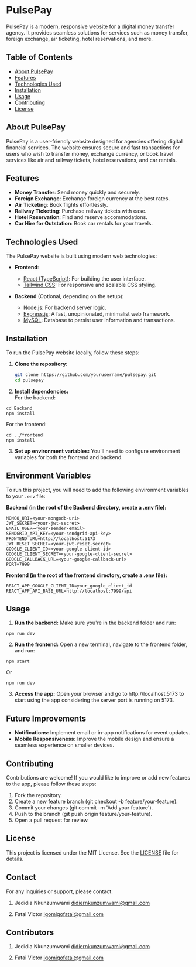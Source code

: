 # PulsePay

PulsePay is a modern, responsive website for a digital money transfer agency. It provides seamless solutions for services such as money transfer, foreign exchange, air ticketing, hotel reservations, and more.

## Table of Contents

- [About PulsePay](#about-pulsepay)
- [Features](#features)
- [Technologies Used](#technologies-used)
- [Installation](#installation)
- [Usage](#usage)
- [Contributing](#contributing)
- [License](#license)

## About PulsePay

PulsePay is a user-friendly website designed for agencies offering digital financial services. The website ensures secure and fast transactions for users who wish to transfer money, exchange currency, or book travel services like air and railway tickets, hotel reservations, and car rentals.

## Features

- **Money Transfer**: Send money quickly and securely.
- **Foreign Exchange**: Exchange foreign currency at the best rates.
- **Air Ticketing**: Book flights effortlessly.
- **Railway Ticketing**: Purchase railway tickets with ease.
- **Hotel Reservation**: Find and reserve accommodations.
- **Car Hire for Outstation**: Book car rentals for your travels.

## Technologies Used

The PulsePay website is built using modern web technologies:

- **Frontend**:
  - [React (TypeScript)](https://reactjs.org/): For building the user interface.
  - [Tailwind CSS](https://tailwindcss.com/): For responsive and scalable CSS styling.

- **Backend** (Optional, depending on the setup):
  - [Node.js](https://nodejs.org/): For backend server logic.
  - [Express.js](https://expressjs.com/): A fast, unopinionated, minimalist web framework.
  - [MySQL](https://www.mysql.com/): Database to persist user information and transactions.

## Installation

To run the PulsePay website locally, follow these steps:

1. **Clone the repository**:

   ```bash
   git clone https://github.com/yourusername/pulsepay.git
   cd pulsepay


2. **Install dependencies:**  
For the backend:  

```
cd Backend
npm install
```  

For the frontend:

```
cd ../frontend
npm install
```  

3. **Set up environment variables:** You'll need to configure environment variables for both the frontend and backend.

## Environment Variables

To run this project, you will need to add the following environment variables to your `.env` file:

**Backend (in the root of the Backend directory, create a .env file):**

```
MONGO_URI=<your-mongodb-uri>
JWT_SECRET=<your-jwt-secret>
EMAIL_USER=<your-sender-email>
SENDGRID_API_KEY=<your-sendgrid-api-key>
FRONTEND_URL=http://localhost:5173
JWT_RESET_SECRET=<your-jwt-reset-secret>
GOOGLE_CLIENT_ID=<your-google-client-id>
GOOGLE_CLIENT_SECRET=<your-google-client-secret>
GOOGLE_CALLBACK_URL=<your-google-callback-url>
PORT=7999
```  

**Frontend (in the root of the frontend directory, create a .env file):**

```
REACT_APP_GOOGLE_CLIENT_ID=your_google_client_id
REACT_APP_API_BASE_URL=http://localhost:7999/api
```

## Usage

1. **Run the backend:** Make sure you're in the backend folder and run:

```
npm run dev  
```

2. **Run the frontend:** Open a new terminal, navigate to the frontend folder, and run:

```
npm start
```
Or  
```
npm run dev  
```  

3. **Access the app:** Open your browser and go to http://localhost:5173 to start using the app considering the server port is running on 5173.

## Future Improvements
- **Notifications:** Implement email or in-app notifications for event updates.
- **Mobile Responsiveness:** Improve the mobile design and ensure a seamless experience on smaller devices.

## Contributing
Contributions are welcome! If you would like to improve or add new features to the app, please follow these steps:

1. Fork the repository.
2. Create a new feature branch (git checkout -b feature/your-feature).
3. Commit your changes (git commit -m 'Add your feature').
4. Push to the branch (git push origin feature/your-feature).
5. Open a pull request for review.

## License
This project is licensed under the MIT License. See the [LICENSE](https://opensource.org/license/mit) file for details.

## Contact
For any inquiries or support, please contact:

1. Jedidia Nkunzumwami
didiernkunzumwami@gmail.com

2. Fatai Victor
igomigofatai@gmail.com

## Contributors
1. Jedidia Nkunzumwami
didiernkunzumwami@gmail.com

2. Fatai Victor
igomigofatai@gmail.com
